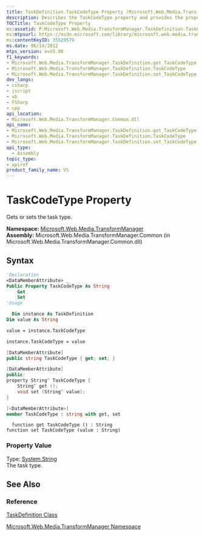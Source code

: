 ```yaml
---
title: TaskDefinition.TaskCodeType Property (Microsoft.Web.Media.TransformManager)
description: Describes the TaskCodeType property and provides the property's namespace, assembly,syntax, and property value.
TOCTitle: TaskCodeType Property
ms:assetid: P:Microsoft.Web.Media.TransformManager.TaskDefinition.TaskCodeType
ms:mtpsurl: https://msdn.microsoft.com/library/microsoft.web.media.transformmanager.taskdefinition.taskcodetype(v=VS.90)
ms:contentKeyID: 35520579
ms.date: 06/14/2012
mtps_version: v=VS.90
f1_keywords:
- Microsoft.Web.Media.TransformManager.TaskDefinition.get_TaskCodeType
- Microsoft.Web.Media.TransformManager.TaskDefinition.TaskCodeType
- Microsoft.Web.Media.TransformManager.TaskDefinition.set_TaskCodeType
dev_langs:
- csharp
- jscript
- vb
- FSharp
- cpp
api_location:
- Microsoft.Web.Media.TransformManager.Common.dll
api_name:
- Microsoft.Web.Media.TransformManager.TaskDefinition.get_TaskCodeType
- Microsoft.Web.Media.TransformManager.TaskDefinition.TaskCodeType
- Microsoft.Web.Media.TransformManager.TaskDefinition.set_TaskCodeType
api_type:
  - Assembly
topic_type:
- apiref
product_family_name: VS
---
```


# TaskCodeType Property

Gets or sets the task type.

**Namespace:**  [Microsoft.Web.Media.TransformManager](microsoft-web-media-transformmanager-namespace.md)  
**Assembly:**  Microsoft.Web.Media.TransformManager.Common (in Microsoft.Web.Media.TransformManager.Common.dll)

## Syntax

```vb
'Declaration
<DataMemberAttribute> _
Public Property TaskCodeType As String
    Get
    Set
'Usage

  Dim instance As TaskDefinition
Dim value As String

value = instance.TaskCodeType

instance.TaskCodeType = value
```

```csharp
[DataMemberAttribute]
public string TaskCodeType { get; set; }
```

```cpp
[DataMemberAttribute]
public:
property String^ TaskCodeType {
    String^ get ();
    void set (String^ value);
}
```

``` fsharp
[<DataMemberAttribute>]
member TaskCodeType : string with get, set
```

```jscript
  function get TaskCodeType () : String
function set TaskCodeType (value : String)
```

### Property Value

Type: [System.String](https://msdn.microsoft.com/library/s1wwdcbf)  
The task type.  

## See Also

### Reference

[TaskDefinition Class](taskdefinition-class-microsoft-web-media-transformmanager.md)

[Microsoft.Web.Media.TransformManager Namespace](microsoft-web-media-transformmanager-namespace.md)
